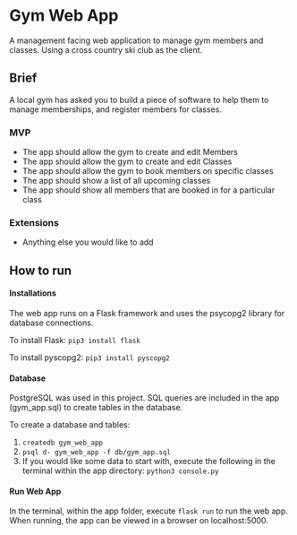 # Gym Web App
A management facing web application to manage gym members and classes. Using a cross country ski club as the client.

## Brief
A local gym has asked you to build a piece of software to help them to manage memberships, and register members for classes.

### MVP

- The app should allow the gym to create and edit Members
- The app should allow the gym to create and edit Classes
- The app should allow the gym to book members on specific classes
- The app should show a list of all upcoming classes
- The app should show all members that are booked in for a particular class

### Extensions
- Anything else you would like to add

## How to run
#### Installations
The web app runs on a Flask framework and uses the psycopg2 library for database connections.

To install Flask:
  `pip3 install flask`

To install pyscopg2:
  `pip3 install pyscopg2`

#### Database
PostgreSQL was used in this project. SQL queries are included in the app (gym_app.sql) to create tables in the database.

To create a database and tables:
1. `createdb gym_web_app`
1. `psql d- gym_web_app -f db/gym_app.sql`
1. If you would like some data to start with, execute the following in the terminal within the app directory: `python3 console.py`

#### Run Web App
In the terminal, within the app folder, execute `flask run` to run the web app. When running, the app can be viewed in a browser on localhost:5000.

